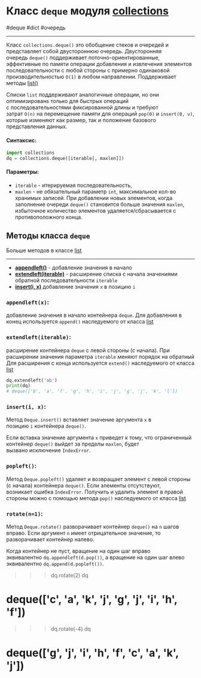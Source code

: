 # Класс `deque` модуля [collections](_collections%20-%20модуль.md)
#deque #dict #очередь
***
Класс `collections.deque()` это обобщение стеков и очередей и представляет собой двустороннюю очередь. Двусторонняя очередь `deque()` поддерживает поточно-ориентированные, эффективные по памяти операции добавления и извлечения элементов последовательности с любой стороны с примерно одинаковой производительностью `O(1)` в любом направлении.
Поддерживает методы [list()](../../../Встроенные%20возможности%20Python/list/_list%20-%20тип%20данных.md)

Списки `list` поддерживают аналогичные операции, но они оптимизированs только для быстрых операций с последовательностями фиксированной длины и требуют затрат `O(n)` на перемещение памяти для операций `pop(0)` и `insert(0, v)`, которые изменяют как размер, так и положение базового представления данных.

#### Синтаксис:

```python
import collections
dq = collections.deque([iterable[, maxlen]])
```

#### Параметры:

-   `iterable` - итерируемая последовательность,
-   `maxlen` - не обязательный параметр `int`, максимальное кол-во хранимых записей. При добавлении новых элементов, когда заполнение очереди `deque()` становится больше значения `maxlen`, избыточное количество элементов удаляется/сбрасывается с противоположного конца.

## Методы класса `deque`
Больше методов в классе [list](../../../Встроенные%20возможности%20Python/list/_list%20-%20тип%20данных.md)
***
- **[appendleft()](#appendleft)** - добавление значения в начало
- **[extendleft(iterable)](#extendleft%20iterable)** - расширение списка с начала значениями обратной последовательности `iterable` 
- **[insert(i, x)](#insert%20i%20x)** добавление значения `x` в позицию `i`

### `appendleft(x)`:
добавление значения в начало контейнера `deque`. Для добавления в конец используется `append()` наследуемого от класса [list](../../../Встроенные%20возможности%20Python/list/_list%20-%20тип%20данных.md)

### `extendleft(iterable)`:
расширение контейнера `deque` с левой стороны (с начала). При расширении значения параметра `iterable` меняют порядок на обратный
Для расширения с конца используется `extend()` наследуемого от класса [list](../../../Встроенные%20возможности%20Python/list/_list%20-%20тип%20данных.md)
```python
dq.extendleft('ab')
print(dq)
# deque(['b', 'a', 'f', 'g', 'h', 'i', 'j', 'g', 'j', 'k', 'l'])
```

### `insert(i, x)`:

Метод `Deque.insert()` вставляет значение аргумента `x` в позицию `i` контейнера `deque()`.

Если вставка значение аргумента `x` приведет к тому, что ограниченный контейнер `deque()` выйдет за пределы `maxlen`, будет вызвано исключение `IndexError`.

### `popleft()`:

Метод `Deque.popleft()` удаляет и возвращает элемент с левой стороны (с начала) контейнера `deque()`. Если элементы отсутствуют, возникает ошибка `IndexError`. Получить и удалить элемент в правой стороны можно с помощью метода `pop()` наследуемого от класса [list](../../../Встроенные%20возможности%20Python/list/_list%20-%20тип%20данных.md)

### `rotate(n=1)`:

Метод `Deque.rotate()` разворачивает контейнер `deque()` на `n` шагов вправо. Если аргумент `n` имеет отрицательное значение, то разворачивает контейнер налево.

Когда контейнер не пуст, вращение на один шаг вправо эквивалентно `dq.appendleft(d.pop())`, а вращение на один шаг влево эквивалентно `dq.append(d.popleft())`.

>>> dq.rotate(2)
>>> dq
# deque(['c', 'a', 'k', 'j', 'g', 'j', 'i', 'h', 'f'])
>>> dq.rotate(-4)
>>> dq
# deque(['g', 'j', 'i', 'h', 'f', 'c', 'a', 'k', 'j'])